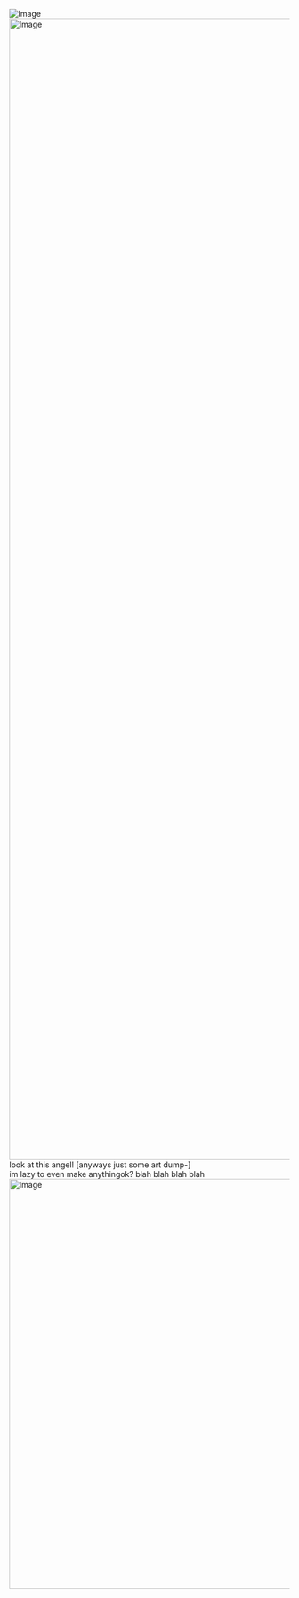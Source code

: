   ![Image](https://github.com/user-attachments/assets/8724b72e-3a21-4a26-a9bc-1c599613e9a6)                                
<img width="2048" height="2048" alt="Image" src="https://github.com/user-attachments/assets/7ab00d94-df4f-4c68-b990-fa63646d6d17" />    look at this angel! [anyways just some art dump-]                                                                                                                                                                          
im lazy to even make anythingok?
                                                      blah blah blah blah                                                                                          <img width="736" height="736" alt="Image" src="https://github.com/user-attachments/assets/a9cf3cd7-7862-4e41-b9b2-e10f9cb9aebc" />
